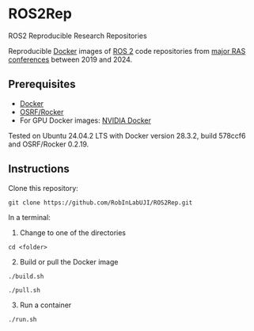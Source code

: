 # ROS2Rep
ROS2 Reproducible Research Repositories

Reproducible [Docker](https://www.docker.com/) images of [ROS 2](https://www.ros.org/) code repositories from [major RAS conferences](https://www.ieee-ras.org/conferences-workshops) between 2019 and 2024.

## Prerequisites
* [Docker](https://docs.docker.com/engine/install/ubuntu/)
* [OSRF/Rocker](https://github.com/osrf/rocker)
* For GPU Docker images: [NVIDIA Docker](https://docs.nvidia.com/datacenter/cloud-native/container-toolkit/latest/install-guide.html)

Tested on Ubuntu 24.04.2 LTS with Docker version 28.3.2, build 578ccf6 and OSRF/Rocker 0.2.19.

## Instructions

Clone this repository:
```
git clone https://github.com/RobInLabUJI/ROS2Rep.git
```
In a terminal:
1. Change to one of the directories
```
cd <folder>
```
2. Build or pull the Docker image
```
./build.sh
```
```
./pull.sh 
```
3. Run a container
```
./run.sh
```
